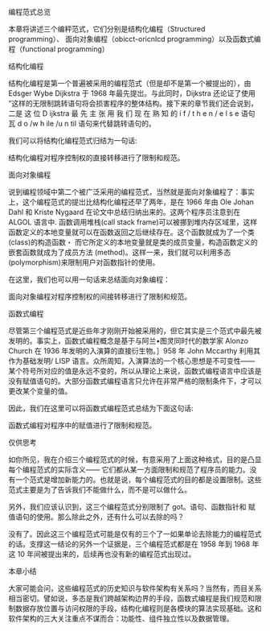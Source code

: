 编程范式总览

本章将讲述三个编秤范式，它们分别是结构化编程（Structured programming）、 面向对象编程（obicct-oricnlcd programming）以及函数式编程（functional programming）

结构化编程

结构化编程是第一个普遍被采用的编程范式（但是却不是第一个被提出的），由 Edsger Wybe Dijkstra 于 1968 年最先提岀。与此同时，Dijkstra 还论证了使用 ”这样的无限制跳转语句将会损害程序的整体结构。接下来的章节我们还会说到，二是 这 位 D ijkstra 最 先 主 张 用 我 们 现 在 熟 知 的 i f / t h e n / e l s e 语句瓦 d o /w h ile /u n til 语句来代替跳转语句的。

我们可以将结构化编程范式归结为一句话:

结构化编程对程序控制权的直接转移进行了限制和规范。

面向对象编程

说到编程领域中第二个被广泛采用的编程范式，当然就是面向对象编程了：事实上，这个编程范式的提岀比结构化编程还早了两年，是在 1966 年由 Ole Johan Dahl 和 Kriste Nygaard 在论文中总结归纳出来的。这两个程序员注意到在 ALGOL 语言中. 函数调用堆栈(call stack frame)可以被挪到堆内存区域里，这样函数定义的本地变量就可以在函数返回之后继续存在。这个函数就成为了一个类(class)的构造函数・ 而它所定义的本地变量就是类的成员变量，构造函数定义的嵌套函数就成为了成员方法 (method)。这样一来，我们就可以利用多态(polymorphism)来限制用户对函数指针的使用。

在这里，我们也可以用一句话来总结面向对象编程：

面向对象编程对程序控制权的间接转移进行了限制和规范。

函数式编程

尽管第三个编程范式是近些年才刚刚开始被采用的，但它其实是三个范式中最先被发明的。事实上，函数式编程概念是基于与阿兰•图灵同时代的数学家 Alonzo Church 在 1936 年发明的入演算的直接衍生物。］958 年 John Mccarthy 利用其作为基础发明/ LISP 语言。众所周知，入演算法的一个核心思想是不可变性—— 某个符号所对应的值是永远不变的，所以从理论上来说，函数式编程语言中应该是没有赋值语句的。大部分函数式编程语言只允许在非常严格的限制条件下，才可以更改某个变量的值。

因此，我们在这里可以将函数式编程范式总结为下面这句话:

函数式编程对程序中的赋值进行了限制和规范。

仅供思考

如你所见，我在介绍三个编程范式的时候，有意采用了上面这种格式，目的是凸显每个编程范式的实际含义—— 它们都从某一方面限制和规范了程序员的能力。没有一个范式是增加新能力的。也就是说，每个编程范式的目的都是设置限制。这些范式主要是为了告诉我们不能做什么，而不是可以做什么。

另外，我们应该认识到，这三个编程范式分别限制了 got。语句、函数指针和 赋值语句的使用。那么除此之外，还有什么可以去除的吗？

没有了。因此这三个编程范式可能是仅有的三个了一如果单论去除能力的编程范式的话。支撑这一结论的另外一个证据是，三个编程范式都是在 1958 年到 1968 年这 10 年间被提出来的，后续再也没有新的编程范式出现过。

本章小结

大家可能会问，这些编程范式的历史知识与软件架构有关系吗？当然有，而目关系相当密切。譬如说，多态是我们跨越架构边界的手段，函数式编程是我们规范和限制数据存放位置与访问权限的手段，结构化编程则是各模块的算法实现基础。这和软件架构的三大关注重点不谋而合：功能性、组件独立性以及数据管理。
